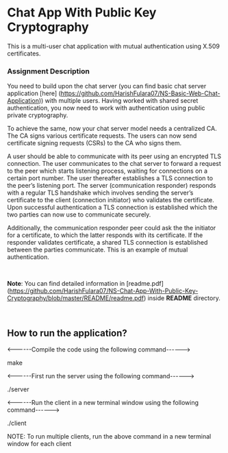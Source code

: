 # Chat App With Public Key Cryptography

This is a multi-user chat application with mutual authentication using X.509 certificates.

### Assignment Description

You need to build upon the chat server (you can find basic chat server application [here] (https://github.com/HarishFulara07/NS-Basic-Web-Chat-Application)) with multiple users. Having worked with shared secret authentication, you now need to work with authentication using public private cryptography. 

To achieve the same, now your chat server model needs a centralized CA. The CA signs various certificate requests. The users can now send certificate signing requests (CSRs) to the CA who signs them. 

A user should be able to communicate with its peer using an encrypted TLS connection. The user communicates to the chat server to forward a request to the peer which starts listening process, waiting for connections on a certain port number. The user thereafter establishes a TLS connection to the peer’s listening port. The server (communication responder) responds with a regular TLS handshake which involves sending the server’s certificate to the client (connection initiator) who validates the certificate. Upon successful authentication a TLS connection is established which the two parties can now use to communicate securely.

Additionally, the communication responder peer could ask the the initiator for a certificate, to which the latter responds with its certificate. If the responder validates certificate, a shared TLS connection is established between the parties communicate. This is an example of mutual authentication.

<br>

**Note**: You can find detailed information in [readme.pdf] (https://github.com/HarishFulara07/NS-Chat-App-With-Public-Key-Cryptography/blob/master/README/readme.pdf) inside **README** directory.

<br>

## How to run the application?

<------Compile the code using the following command------>

make

<------First run the server using the following command------>

./server

<------Run the client in a new terminal window using the following command------>

./client

NOTE: To run multiple clients, run the above command in a new terminal window for each client
